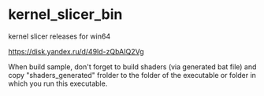 # kernel_slicer_bin

kernel slicer releases for win64
 
https://disk.yandex.ru/d/49ld-zQbAIQ2Vg

When build sample, don't forget to build shaders (via generated bat file) and copy "shaders_generated" frolder to the folder of the executable or folder in which you run this executable.

